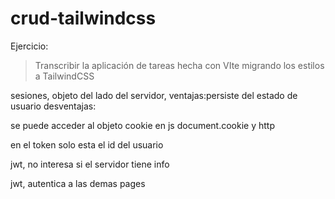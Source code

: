 # crud-tailwindcss
Ejercicio:
> Transcribir la aplicación de tareas hecha con VIte migrando los estilos a TailwindCSS

sesiones, objeto del lado del servidor, 
ventajas:persiste del estado de usuario
desventajas:

se puede acceder al objeto cookie en js
document.cookie
y http

en el token solo esta el id del usuario

jwt, no interesa si el servidor tiene info

jwt, autentica a las demas pages

